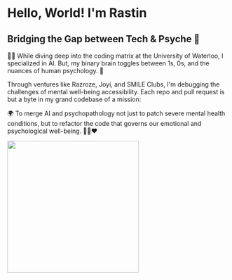 # Hello, World! I'm Rastin
## Bridging the Gap between Tech & Psyche 🧠

👨‍💻 While diving deep into the coding matrix at the University of Waterloo, I specialized in AI. But, my binary brain toggles between 1s, 0s, and the nuances of human psychology. 🧠

Through ventures like Razroze, Joyi, and SMILE Clubs, I'm debugging the challenges of mental well-being accessibility. Each repo and pull request is but a byte in my grand codebase of a mission:

🌍 To merge AI and psychopathology not just to patch severe mental health conditions, but to refactor the code that governs our emotional and psychological well-being. 🤖➕❤️

<a href="https://giphy.com/gifs/LmNwrBhejkK9EFP504" target="blank"><img align="center" src="https://media.giphy.com/media/LmNwrBhejkK9EFP504/giphy.gif" height="300" /></a>
